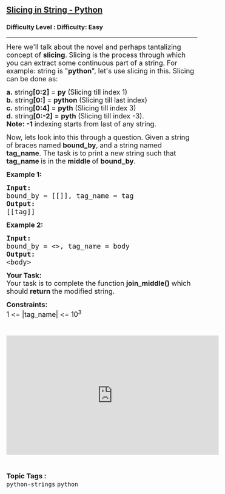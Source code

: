 <h2><a href="https://www.geeksforgeeks.org/problems/slicing-in-string-python/1?selectedLang=python3">Slicing in String - Python</a></h2><h3>Difficulty Level : Difficulty: Easy</h3><hr><div class="problems_problem_content__Xm_eO"><p><span style="font-size:18px">Here we'll talk about the novel and perhaps tantalizing concept of <strong>slicing</strong>. Slicing is the process through which you can extract some continuous part of a string. For example: string is "<strong>python</strong>", let's use slicing in this. Slicing can be done as:</span></p>

<p><span style="font-size:18px"><strong>a.</strong> string<strong>[0:2]</strong> = <strong>py</strong> (Slicing till index 1)<br>
<strong>b.</strong> string<strong>[0:]</strong> = <strong>python</strong> (Slicing till last index)<br>
<strong>c.</strong> string<strong>[0:4]</strong> = <strong>pyth</strong> (Slicing till index 3)<br>
<strong>d.</strong> string<strong>[0:-2]</strong> = <strong>pyth</strong> (Slicing till index -3).<br>
<strong>Note:</strong> <strong>-1</strong> indexing starts from last of any string.</span></p>

<p><span style="font-size:18px">Now, lets look into this through a question. Given a string of braces named <strong>bound_by</strong>, and a string named <strong>tag_name</strong>. The task is to print a new string such that <strong>tag_name </strong>is in the <strong>middle </strong>of <strong>bound_by</strong>.</span></p>

<p><span style="font-size:18px"><strong>Example 1:</strong></span></p>

<pre><span style="font-size:18px"><strong>Input:</strong> </span>
<span style="font-size:18px">bound_by = [[]], tag_name = tag</span>
<span style="font-size:18px"><strong>Output:</strong></span>
<span style="font-size:18px">[[tag]]<strong>
</strong></span></pre>

<p><span style="font-size:18px"><strong>Example 2:</strong></span></p>

<pre><span style="font-size:18px"><strong>Input:</strong> </span>
<span style="font-size:18px">bound_by = &lt;&gt;, tag_name = body</span>
<span style="font-size:18px"><strong>Output:</strong>
&lt;body&gt;</span></pre>

<p><span style="font-size:18px"><strong>Your Task:</strong><br>
Your task is to complete the function&nbsp;<strong>join_middle()</strong> which should <strong>return </strong>the modified string.</span></p>

<p><span style="font-size:18px"><strong>Constraints:</strong><br>
1 &lt;= |tag_name| &lt;= 10<sup>3</sup></span></p>

<p>&nbsp;</p>

<p><iframe frameborder="0" height="315" src="https://www.youtube.com/embed/i5WNg3UOkQk" width="560"></iframe></p>
</div><br><p><span style=font-size:18px><strong>Topic Tags : </strong><br><code>python-strings</code>&nbsp;<code>python</code>&nbsp;